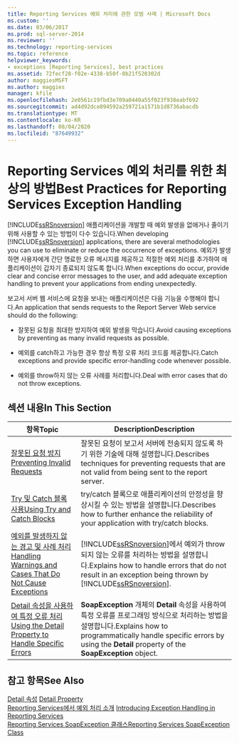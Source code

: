 ```yaml
---
title: Reporting Services 예외 처리에 관한 모범 사례 | Microsoft Docs
ms.custom: ''
ms.date: 03/06/2017
ms.prod: sql-server-2014
ms.reviewer: ''
ms.technology: reporting-services
ms.topic: reference
helpviewer_keywords:
- exceptions [Reporting Services], best practices
ms.assetid: 72fecf28-f02e-4338-b50f-0b21f520302d
author: maggiesMSFT
ms.author: maggies
manager: kfile
ms.openlocfilehash: 2e0561c19fbd3e709a0440a55f023f938eabf692
ms.sourcegitcommit: ad4d92dce894592a259721a1571b1d8736abacdb
ms.translationtype: MT
ms.contentlocale: ko-KR
ms.lasthandoff: 08/04/2020
ms.locfileid: "87649932"
---
```

# <a name="best-practices-for-reporting-services-exception-handling"></a><span data-ttu-id="f9125-102">Reporting Services 예외 처리를 위한 최상의 방법</span><span class="sxs-lookup"><span data-stu-id="f9125-102">Best Practices for Reporting Services Exception Handling</span></span>
  <span data-ttu-id="f9125-103">[!INCLUDE[ssRSnoversion](../../../includes/ssrsnoversion-md.md)] 애플리케이션을 개발할 때 예외 발생을 없애거나 줄이기 위해 사용할 수 있는 방법이 다수 있습니다.</span><span class="sxs-lookup"><span data-stu-id="f9125-103">When developing [!INCLUDE[ssRSnoversion](../../../includes/ssrsnoversion-md.md)] applications, there are several methodologies you can use to eliminate or reduce the occurrence of exceptions.</span></span> <span data-ttu-id="f9125-104">예외가 발생하면 사용자에게 간단 명료한 오류 메시지를 제공하고 적절한 예외 처리를 추가하여 애플리케이션이 갑자기 종료되지 않도록 합니다.</span><span class="sxs-lookup"><span data-stu-id="f9125-104">When exceptions do occur, provide clear and concise error messages to the user, and add adequate exception handling to prevent your applications from ending unexpectedly.</span></span>  
  
 <span data-ttu-id="f9125-105">보고서 서버 웹 서비스에 요청을 보내는 애플리케이션은 다음 기능을 수행해야 합니다.</span><span class="sxs-lookup"><span data-stu-id="f9125-105">An application that sends requests to the Report Server Web service should do the following:</span></span>  
  
-   <span data-ttu-id="f9125-106">잘못된 요청을 최대한 방지하여 예외 발생을 막습니다.</span><span class="sxs-lookup"><span data-stu-id="f9125-106">Avoid causing exceptions by preventing as many invalid requests as possible.</span></span>  
  
-   <span data-ttu-id="f9125-107">예외를 catch하고 가능한 경우 항상 특정 오류 처리 코드를 제공합니다.</span><span class="sxs-lookup"><span data-stu-id="f9125-107">Catch exceptions and provide specific error-handling code whenever possible.</span></span>  
  
-   <span data-ttu-id="f9125-108">예외를 throw하지 않는 오류 사례를 처리합니다.</span><span class="sxs-lookup"><span data-stu-id="f9125-108">Deal with error cases that do not throw exceptions.</span></span>  
  
## <a name="in-this-section"></a><span data-ttu-id="f9125-109">섹션 내용</span><span class="sxs-lookup"><span data-stu-id="f9125-109">In This Section</span></span>  
  
|<span data-ttu-id="f9125-110">항목</span><span class="sxs-lookup"><span data-stu-id="f9125-110">Topic</span></span>|<span data-ttu-id="f9125-111">Description</span><span class="sxs-lookup"><span data-stu-id="f9125-111">Description</span></span>|  
|-----------|-----------------|  
|[<span data-ttu-id="f9125-112">잘못된 요청 방지</span><span class="sxs-lookup"><span data-stu-id="f9125-112">Preventing Invalid Requests</span></span>](preventing-invalid-requests.md)|<span data-ttu-id="f9125-113">잘못된 요청이 보고서 서버에 전송되지 않도록 하기 위한 기술에 대해 설명합니다.</span><span class="sxs-lookup"><span data-stu-id="f9125-113">Describes techniques for preventing requests that are not valid from being sent to the report server.</span></span>|  
|[<span data-ttu-id="f9125-114">Try 및 Catch 블록 사용</span><span class="sxs-lookup"><span data-stu-id="f9125-114">Using Try and Catch Blocks</span></span>](using-try-and-catch-blocks.md)|<span data-ttu-id="f9125-115">try/catch 블록으로 애플리케이션의 안정성을 향상시킬 수 있는 방법을 설명합니다.</span><span class="sxs-lookup"><span data-stu-id="f9125-115">Describes how to further enhance the reliability of your application with try/catch blocks.</span></span>|  
|[<span data-ttu-id="f9125-116">예외를 발생하지 않는 경고 및 사례 처리</span><span class="sxs-lookup"><span data-stu-id="f9125-116">Handling Warnings and Cases That Do Not Cause Exceptions</span></span>](handling-warnings-and-cases-that-do-not-cause-exceptions.md)|<span data-ttu-id="f9125-117">[!INCLUDE[ssRSnoversion](../../../includes/ssrsnoversion-md.md)]에서 예외가 throw되지 않는 오류를 처리하는 방법을 설명합니다.</span><span class="sxs-lookup"><span data-stu-id="f9125-117">Explains how to handle errors that do not result in an exception being thrown by [!INCLUDE[ssRSnoversion](../../../includes/ssrsnoversion-md.md)].</span></span>|  
|[<span data-ttu-id="f9125-118">Detail 속성을 사용하여 특정 오류 처리</span><span class="sxs-lookup"><span data-stu-id="f9125-118">Using the Detail Property to Handle Specific Errors</span></span>](using-the-detail-property-to-handle-specific-errors.md)|<span data-ttu-id="f9125-119">**SoapException** 개체의 **Detail** 속성을 사용하여 특정 오류를 프로그래밍 방식으로 처리하는 방법을 설명합니다.</span><span class="sxs-lookup"><span data-stu-id="f9125-119">Explains how to programmatically handle specific errors by using the **Detail** property of the **SoapException** object.</span></span>|  
  
## <a name="see-also"></a><span data-ttu-id="f9125-120">참고 항목</span><span class="sxs-lookup"><span data-stu-id="f9125-120">See Also</span></span>  
 <span data-ttu-id="f9125-121">[Detail 속성](../soapexception-class/detail-property.md) </span><span class="sxs-lookup"><span data-stu-id="f9125-121">[Detail Property](../soapexception-class/detail-property.md) </span></span>  
 <span data-ttu-id="f9125-122">[Reporting Services에서 예외 처리 소개](../introducing-exception-handling-in-reporting-services.md) </span><span class="sxs-lookup"><span data-stu-id="f9125-122">[Introducing Exception Handling in Reporting Services](../introducing-exception-handling-in-reporting-services.md) </span></span>  
 [<span data-ttu-id="f9125-123">Reporting Services SoapException 클래스</span><span class="sxs-lookup"><span data-stu-id="f9125-123">Reporting Services SoapException Class</span></span>](../soapexception-class/reporting-services-soapexception-class.md)  
  
  
